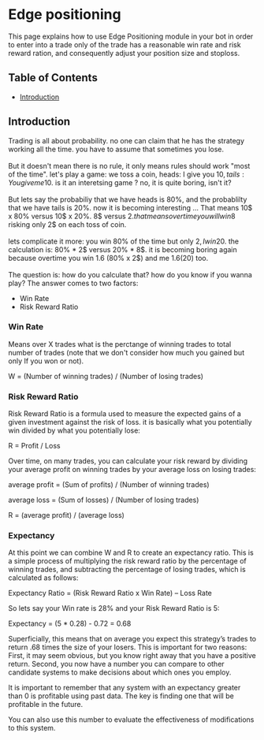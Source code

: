 #  Edge positioning

This page explains how to use Edge Positioning module in your bot in order to enter into a trade only of the trade has a reasonable win rate and risk reward ration, and consequently adjust your position size and stoploss.

## Table of Contents

- [Introduction](#introduction)

## Introduction
Trading is all about probability. no one can claim that he has the strategy working all the time. you have to assume that sometimes you lose.<br/><br/>
But it doesn't mean there is no rule, it only means rules should work "most of the time". let's play a game: we toss a coin, heads: I give you 10$, tails: You give me 10$. is it an interetsing game ? no, it is quite boring, isn't it?<br/><br/>
But lets say the probabiliy that we have heads is 80%, and the probablilty that we have tails is 20%. now it is becoming interesting ...
That means 10$ x 80% versus 10$ x 20%. 8$ versus 2$. that means over time you will win 8$ risking only 2$ on each toss of coin.<br/><br/>
lets complicate it more: you win 80% of the time but only 2$, I win 20% of the time but 8$. the calculation is: 80% * 2$ versus 20% * 8$. it is becoming boring again because overtime you win $1.6$ (80% x 2$) and me $1.6 (20% * 8$) too.<br/><br/>
The question is: how do you calculate that? how do you know if you wanna play?
The answer comes to two factors:
- Win Rate
- Risk Reward Ratio


### Win Rate
Means over X trades what is the perctange of winning trades to total number of trades (note that we don't consider how much you gained but only If you won or not).


W = (Number of winning trades) / (Number of losing trades)

### Risk Reward Ratio
Risk Reward Ratio is a formula used to measure the expected gains of a given investment against the risk of loss. it is basically what you potentially win divided by what you potentially lose:

R = Profit / Loss

Over time, on many trades, you can calculate your risk reward by dividing your average profit on winning trades by your average loss on losing trades:

average profit = (Sum of profits) / (Number of winning trades)

average loss = (Sum of losses) / (Number of losing trades)

R = (average profit) / (average loss)

### Expectancy

At this point we can combine W and R to create an expectancy ratio. This is a simple process of multiplying the risk reward ratio by the percentage of winning trades, and subtracting the percentage of losing trades, which is calculated as follows:

Expectancy Ratio = (Risk Reward Ratio x Win Rate) – Loss Rate

So lets say your Win rate is 28% and your Risk Reward Ratio is 5:

Expectancy = (5 * 0.28) - 0.72 = 0.68

Superficially, this means that on average you expect this strategy’s trades to return .68 times the size of your losers. This is important for two reasons: First, it may seem obvious, but you know right away that you have a positive return. Second, you now have a number you can compare to other candidate systems to make decisions about which ones you employ.

It is important to remember that any system with an expectancy greater than 0 is profitable using past data. The key is finding one that will be profitable in the future.

You can also use this number to evaluate the effectiveness of modifications to this system.
